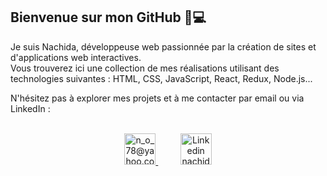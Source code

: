 ## Bienvenue sur mon GitHub 👋💻

Je suis Nachida, développeuse web  passionnée par la création de sites et d'applications web interactives.  
Vous trouverez ici une collection de mes réalisations utilisant des technologies suivantes : HTML, CSS, JavaScript, React, Redux, Node.js...


N'hésitez pas à explorer mes projets et à me contacter par email ou via LinkedIn  :
<p align="center">
   <br/>
  <a href="mailto:n_o_78@yahoo.com?subject=Bonjour!">
    <img alt="n_o_78@yahoo.com" height="50px" width="50px" src="https://img.icons8.com/?size=100&id=xLIkjgcmFOsC&format=png&color=000000"/>
  </a>
  &nbsp;&nbsp;&nbsp;&nbsp;&nbsp;&nbsp;&nbsp;&nbsp;
  <a href="https://www.linkedin.com/in/nachida-ouasti-b64a32292/">
    <img alt="Linkedin nachida ouasti" height="50px" width="50px" src="https://upload.wikimedia.org/wikipedia/commons/thumb/c/ca/LinkedIn_logo_initials.png/600px-LinkedIn_logo_initials.png"/>
  </a>
</p>

<!--
**NachidaOUASTI/NachidaOUASTI** is a ✨ _special_ ✨ repository because its `README.md` (this file) appears on your GitHub profile.

Here are some ideas to get you started:

- 🔭 I’m currently working on ...
- 🌱 I’m currently learning ...
- 👯 I’m looking to collaborate on ...
- 🤔 I’m looking for help with ...
- 💬 Ask me about ...
- 📫 How to reach me: ...
- 😄 Pronouns: ...
- ⚡ Fun fact: ...
-->
